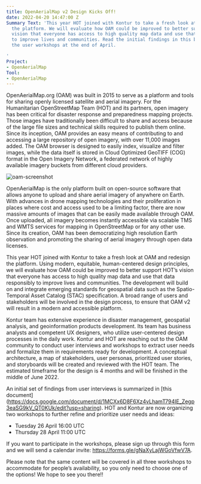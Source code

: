 ```yaml
---
title: OpenAerialMap v2 Design Kicks Off!
date: 2022-04-20 14:47:00 Z
Summary Text: 'This year HOT joined with Kontur to take a fresh look at OAM and redesign
  the platform. We will evaluate how OAM could be improved to better support HOT’s
  vision that everyone has access to high quality map data and use that data responsibly
  to improve lives and communities. Read the initial findings in this blog and join
  the user workshops at the end of April.

'
Project:
- OpenAerialMap
Tool:
- OpenAerialMap
---
```


OpenAerialMap.org (OAM) was built in 2015 to serve as a platform and tools for sharing openly licensed satellite and aerial imagery. For the Humanitarian OpenStreetMap Team (HOT) and its partners, open imagery has been critical for disaster response and preparedness mapping projects. Those images have traditionally been difficult to share and access because of the large file sizes and technical skills required to publish them online. Since its inception, OAM provides an easy means of contributing to and accessing a large repository of open imagery, with over 11,000 images added. The OAM browser is designed to easily index, visualize and filter images, while the data itself is stored in Cloud Optimized GeoTIFF (COG) format in the Open Imagery Network, a federated network of highly available imagery buckets from different cloud providers. 

![oam-screenshot](https://cdn.hotosm.org/website/oam-kontur-screenshot.png)

OpenAerialMap is the only platform built on open-source software that allows anyone to upload and share aerial imagery of anywhere on Earth. With advances in drone mapping technologies and their proliferation in places where cost and access used to be a limiting factor, there are now massive amounts of images that can be easily made available through OAM. Once uploaded, all imagery becomes instantly accessible via scalable TMS and WMTS services for mapping in OpenStreetMap or for any other use. Since its creation, OAM has been democratizing high resolution Earth observation and promoting the sharing of aerial imagery through open data licenses.


This year HOT joined with Kontur to take a fresh look at OAM and redesign the platform. Using modern, equitable, human-centered design principles, we will evaluate how OAM could be improved to better support HOT’s vision that everyone has access to high quality map data and use that data responsibly to improve lives and communities. The development will build on and integrate emerging standards for geospatial data such as the Spatio-Temporal Asset Catalog (STAC) specification. A broad range of users and stakeholders will be involved in the design process, to ensure that OAM v2 will result in a modern and accessible platform. 

Kontur team has extensive experience in disaster management, geospatial analysis, and geoinformation products development. Its team has business analysts and competent UX designers, who utilize user-centered design processes in the daily work. Kontur and HOT are reaching out to the OAM community to conduct user interviews and workshops to extract user needs and formalize them in requirements ready for development. A conceptual architecture, a map of stakeholders, user personas, prioritized user stories, and storyboards will be created and reviewed with the HOT team. The estimated timeframe for the design is 4 months and will be finished in the middle of June 2022.

An initial set of findings from user interviews is summarized in [this document] (https://docs.google.com/document/d/1MCXx6D8F6Xz4vLhamT794IE_Zegp3eaSG9kV_QT0KUk/edit?usp=sharing). HOT and Kontur are now organizing two workshops to further refine and prioritize user needs and ideas:
* Tuesday 26 April  16:00 UTC
* Thursday 28 April 11:00 UTC

If you want to participate in the workshops, please sign up through this form and we will send a calendar invite: 
https://forms.gle/gNaXyLajWGoVfwV7A. 

Please note that the same content will be covered in all three workshops to accommodate for people’s availability, so you only need to choose one of the options! We hope to see you there!!

